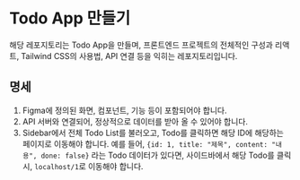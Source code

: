 # Todo App 만들기
해당 레포지토리는 Todo App을 만들며, 프론트엔드 프로젝트의 전체적인 구성과 리액트, Tailwind CSS의 사용법, API 연결 등을 익히는 레포지토리입니다.

## 명세
1. Figma에 정의된 화면, 컴포넌트, 기능 등이 포함되어야 합니다.
2. API 서버와 연결되어, 정상적으로 데이터를 받아 올 수 있어야 합니다.
3. Sidebar에서 전체 Todo List를 불러오고, Todo를 클릭하면 해당 ID에 해당하는 페이지로 이동해야 합니다. 예를 들어, `{id: 1, title: "제목", content: "내용", done: false}` 라는 Todo 데이터가 있다면, 사이드바에서 해당 Todo를 클릭시, `localhost/1`로 이동해야 합니다.
